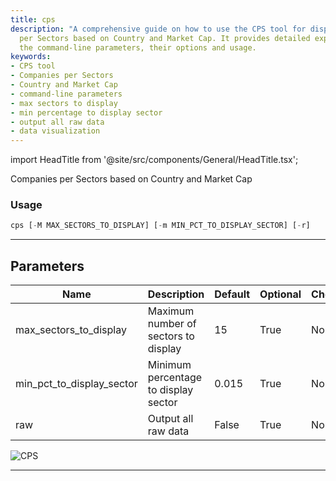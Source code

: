 ```yaml
---
title: cps
description: "A comprehensive guide on how to use the CPS tool for displaying Companies"
  per Sectors based on Country and Market Cap. It provides detailed explanation about
  the command-line parameters, their options and usage.
keywords:
- CPS tool
- Companies per Sectors
- Country and Market Cap
- command-line parameters
- max sectors to display
- min percentage to display sector
- output all raw data
- data visualization
---
```


import HeadTitle from '@site/src/components/General/HeadTitle.tsx';

<HeadTitle title="stocks/sia/cps - Reference | OpenBB Terminal Docs" />

Companies per Sectors based on Country and Market Cap

### Usage

```python
cps [-M MAX_SECTORS_TO_DISPLAY] [-m MIN_PCT_TO_DISPLAY_SECTOR] [-r]
```

---

## Parameters

| Name | Description | Default | Optional | Choices |
| ---- | ----------- | ------- | -------- | ------- |
| max_sectors_to_display | Maximum number of sectors to display | 15 | True | None |
| min_pct_to_display_sector | Minimum percentage to display sector | 0.015 | True | None |
| raw | Output all raw data | False | True | None |

![CPS](https://user-images.githubusercontent.com/46355364/153896194-512699a7-ce52-4cbd-869e-89397bc96dc4.png)

---
